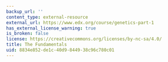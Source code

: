 ```yaml
---
backup_url: ''
content_type: external-resource
external_url: https://www.edx.org/course/genetics-part-1
has_external_license_warning: true
is_broken: false
license: https://creativecommons.org/licenses/by-nc-sa/4.0/
title: The Fundamentals
uid: 8834e852-de1c-40d9-8449-38c96c780c01
---
```

